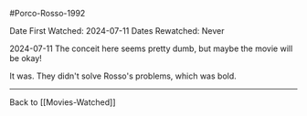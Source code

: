 #Porco-Rosso-1992

Date First Watched:  2024-07-11
Dates Rewatched:  Never

2024-07-11
The conceit here seems pretty dumb, but maybe the movie will be okay!

It was.  They didn't solve Rosso's problems, which was bold.

---
Back to [[Movies-Watched]]